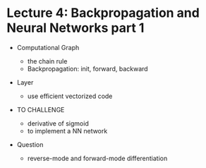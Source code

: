 # Lecture 4: Backpropagation and Neural Networks part 1

- Computational Graph
  - the chain rule
  - Backpropagation: init, forward, backward

- Layer
  - use efficient vectorized code

- TO CHALLENGE
  - derivative of sigmoid
  - to implement a NN network

- Question
  - reverse-mode and forward-mode differentiation

